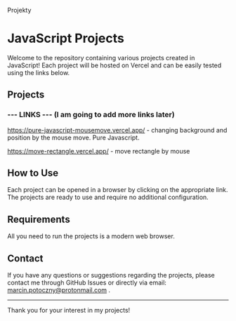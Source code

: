 Projekty

# JavaScript Projects

Welcome to the repository containing various projects created in JavaScript! Each project will be hosted on Vercel and can be easily tested using the links below.

## Projects

### --- LINKS --- (I am going to add more links later)

https://pure-javascript-mousemove.vercel.app/ - changing background and position by the mouse move. Pure Javascript.


https://move-rectangle.vercel.app/ - move rectangle by mouse

## How to Use

Each project can be opened in a browser by clicking on the appropriate link. The projects are ready to use and require no additional configuration.

## Requirements

All you need to run the projects is a modern web browser.

## Contact

If you have any questions or suggestions regarding the projects, please contact me through GitHub Issues or directly via email: marcin.potoczny@protonmail.com .

---

Thank you for your interest in my projects!
